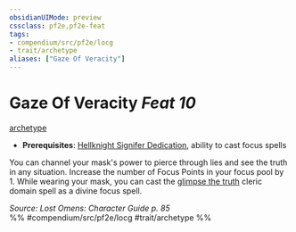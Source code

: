 ```yaml
---
obsidianUIMode: preview
cssclass: pf2e,pf2e-feat
tags:
- compendium/src/pf2e/locg
- trait/archetype
aliases: ["Gaze Of Veracity"]
---
```

# Gaze Of Veracity  *Feat 10*  
[archetype](archetype.md "Archetype Feat Trait")  

- **Prerequisites**: [Hellknight Signifer Dedication](hellknight-signifer-dedication-locg.md), ability to cast focus spells

You can channel your mask's power to pierce through lies and see the truth in any situation. Increase the number of Focus Points in your focus pool by 1. While wearing your mask, you can cast the [glimpse the truth](glimpse-the-truth.md) cleric domain spell as a divine focus spell.

*Source: Lost Omens: Character Guide p. 85*  
%% #compendium/src/pf2e/locg #trait/archetype %%